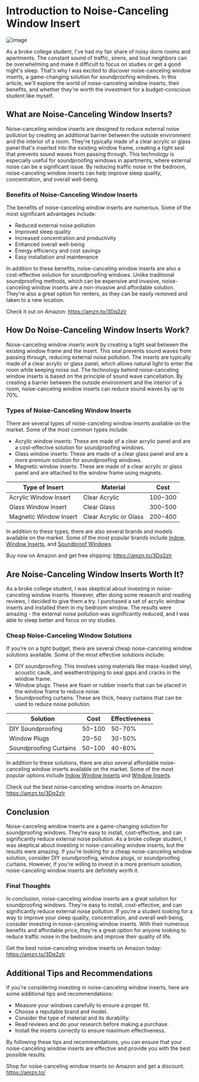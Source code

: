 # Introduction to Noise-Canceling Window Insert
![image](https://github.com/user-attachments/assets/2eaecbc0-da04-4886-9cd9-558966be2539)

As a broke college student, I've had my fair share of noisy dorm rooms and apartments. The constant sound of traffic, sirens, and loud neighbors can be overwhelming and make it difficult to focus on studies or get a good night's sleep. That's why I was excited to discover noise-canceling window inserts, a game-changing solution for soundproofing windows. In this article, we'll explore the world of noise-canceling window inserts, their benefits, and whether they're worth the investment for a budget-conscious student like myself.

## What are Noise-Canceling Window Inserts?
Noise-canceling window inserts are designed to reduce external noise pollution by creating an additional barrier between the outside environment and the interior of a room. They're typically made of a clear acrylic or glass panel that's inserted into the existing window frame, creating a tight seal that prevents sound waves from passing through. This technology is especially useful for soundproofing windows in apartments, where external noise can be a significant issue. By reducing traffic noise in the bedroom, noise-canceling window inserts can help improve sleep quality, concentration, and overall well-being.

### Benefits of Noise-Canceling Window Inserts
The benefits of noise-canceling window inserts are numerous. Some of the most significant advantages include:
* Reduced external noise pollution
* Improved sleep quality
* Increased concentration and productivity
* Enhanced overall well-being
* Energy efficiency and cost savings
* Easy installation and maintenance

In addition to these benefits, noise-canceling window inserts are also a cost-effective solution for soundproofing windows. Unlike traditional soundproofing methods, which can be expensive and invasive, noise-canceling window inserts are a non-invasive and affordable solution. They're also a great option for renters, as they can be easily removed and taken to a new location.

Check it out on Amazon: https://amzn.to/3Dq2zIr

## How Do Noise-Canceling Window Inserts Work?
Noise-canceling window inserts work by creating a tight seal between the existing window frame and the insert. This seal prevents sound waves from passing through, reducing external noise pollution. The inserts are typically made of a clear acrylic or glass panel, which allows natural light to enter the room while keeping noise out. The technology behind noise-canceling window inserts is based on the principle of sound wave cancellation. By creating a barrier between the outside environment and the interior of a room, noise-canceling window inserts can reduce sound waves by up to 70%.

### Types of Noise-Canceling Window Inserts
There are several types of noise-canceling window inserts available on the market. Some of the most common types include:
* Acrylic window inserts: These are made of a clear acrylic panel and are a cost-effective solution for soundproofing windows.
* Glass window inserts: These are made of a clear glass panel and are a more premium solution for soundproofing windows.
* Magnetic window inserts: These are made of a clear acrylic or glass panel and are attached to the window frame using magnets.

| Type of Insert | Material | Cost |
| --- | --- | --- |
| Acrylic Window Insert | Clear Acrylic | $100-$300 |
| Glass Window Insert | Clear Glass | $300-$500 |
| Magnetic Window Insert | Clear Acrylic or Glass | $200-$400 |

In addition to these types, there are also several brands and models available on the market. Some of the most popular brands include [Indow](https://amzn.to/3Dq2zIr), [Window Inserts](https://amzn.to/3Dq2zIr), and [Soundproof Windows](https://amzn.to/3Dq2zIr).

Buy now on Amazon and get free shipping: https://amzn.to/3Dq2zIr

## Are Noise-Canceling Window Inserts Worth It?
As a broke college student, I was skeptical about investing in noise-canceling window inserts. However, after doing some research and reading reviews, I decided to give them a try. I purchased a set of acrylic window inserts and installed them in my bedroom window. The results were amazing - the external noise pollution was significantly reduced, and I was able to sleep better and focus on my studies.

### Cheap Noise-Canceling Window Solutions
If you're on a tight budget, there are several cheap noise-canceling window solutions available. Some of the most effective solutions include:
* DIY soundproofing: This involves using materials like mass-loaded vinyl, acoustic caulk, and weatherstripping to seal gaps and cracks in the window frame.
* Window plugs: These are foam or rubber inserts that can be placed in the window frame to reduce noise.
* Soundproofing curtains: These are thick, heavy curtains that can be used to reduce noise pollution.

| Solution | Cost | Effectiveness |
| --- | --- | --- |
| DIY Soundproofing | $50-$100 | 50-70% |
| Window Plugs | $20-$50 | 30-50% |
| Soundproofing Curtains | $50-$100 | 40-60% |

In addition to these solutions, there are also several affordable noise-canceling window inserts available on the market. Some of the most popular options include [Indow Window Inserts](https://amzn.to/3Dq2zIr) and [Window Inserts](https://amzn.to/3Dq2zIr).

Check out the best noise-canceling window inserts on Amazon: https://amzn.to/3Dq2zIr

## Conclusion
Noise-canceling window inserts are a game-changing solution for soundproofing windows. They're easy to install, cost-effective, and can significantly reduce external noise pollution. As a broke college student, I was skeptical about investing in noise-canceling window inserts, but the results were amazing. If you're looking for a cheap noise-canceling window solution, consider DIY soundproofing, window plugs, or soundproofing curtains. However, if you're willing to invest in a more premium solution, noise-canceling window inserts are definitely worth it.

### Final Thoughts
In conclusion, noise-canceling window inserts are a great solution for soundproofing windows. They're easy to install, cost-effective, and can significantly reduce external noise pollution. If you're a student looking for a way to improve your sleep quality, concentration, and overall well-being, consider investing in noise-canceling window inserts. With their numerous benefits and affordable price, they're a great option for anyone looking to reduce traffic noise in the bedroom and improve their quality of life.

Get the best noise-canceling window inserts on Amazon today: https://amzn.to/3Dq2zIr

## Additional Tips and Recommendations
If you're considering investing in noise-canceling window inserts, here are some additional tips and recommendations:
* Measure your windows carefully to ensure a proper fit.
* Choose a reputable brand and model.
* Consider the type of material and its durability.
* Read reviews and do your research before making a purchase.
* Install the inserts correctly to ensure maximum effectiveness.

By following these tips and recommendations, you can ensure that your noise-canceling window inserts are effective and provide you with the best possible results.

Shop for noise-canceling window inserts on Amazon and get a discount: https://amzn.to/
